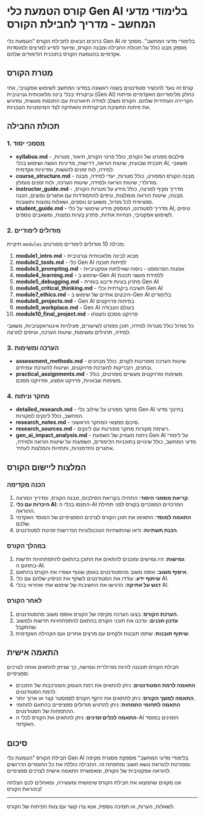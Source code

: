 # קורס הטמעת כלי Gen AI בלימודי מדעי המחשב - מדריך לחבילת הקורס

ברוכים הבאים לחבילת הקורס "הטמעת כלי Gen AI בלימודי מדעי המחשב". מסמך זה מספק מבט כולל על תכולת החבילה ומבנה הקורס, ומיועד לסייע למרצים ולמוסדות אקדמיים בהטמעת הקורס בתוכנית הלימודים שלהם.

## מטרת הקורס

קורס זה נועד להכשיר סטודנטים בשנה ראשונה במדעי המחשב לשימוש אפקטיבי, אתי וביקורתי בכלי בינה מלאכותית גנרטיבית (Gen AI) כחלק מלימודיהם האקדמיים ופיתוח הקריירה העתידית שלהם. הקורס משלב למידה תיאורטית עם התנסות מעשית, ומדגיש את פיתוח החשיבה הביקורתית והאתיקה לצד המיומנויות הטכניות.

## תכולת החבילה

### 1. מסמכי יסוד

- **syllabus.md** - סילבוס מפורט של הקורס, כולל פרטי הקורס, תיאור, מטרות, תוכנית שבועית, שיטות הוראה, דרישות, מדיניות הגשה ושימוש בכלי AI, משאבי למידה, לוח זמנים להגשות, ומדיניות אקדמית.
- **course_structure.md** - מבנה הקורס המפורט, כולל מטרות, יעדי למידה, מבנה מודולרי, שיטות הוראה ולמידה, שיטות הערכה, ולוח זמנים מומלץ.
- **instructor_guide.md** - מדריך מקיף למרצה, כולל מידע על מטרות הקורס, מבנהו, שיטות הוראה מומלצות, טיפים להתמודדות עם אתגרים נפוצים, הכנה ספציפית לכל מודול, משאבים נוספים, ושאלות נפוצות ותשובות.
- **student_guide.md** - מדריך לסטודנט, המספק מידע שימושי על כלי AI, טיפים לשימוש אפקטיבי, הנחיות אתיות, פתרון בעיות נפוצות, ומשאבים נוספים.

### 2. מודולים לימודיים

תיקיית `modules` מכילה 10 מודולים לימודיים מפורטים:

1. **module1_intro.md** - מבוא לבינה מלאכותית גנרטיבית
2. **module2_tools.md** - כלי Gen AI לפיתוח תוכנה
3. **module3_prompting.md** - אמנות הפרומפט - ניסוח שאילתות אפקטיביות
4. **module4_learning.md** - שימוש ב-Gen AI ללמידת מושגי תכנות
5. **module5_debugging.md** - פתרון בעיות ודיבוג בעזרת Gen AI
6. **module6_critical_thinking.md** - חשיבה ביקורתית וכלי Gen AI
7. **module7_ethics.md** - היבטים אתיים של שימוש ב-Gen AI בלימודים
8. **module8_projects.md** - Gen AI בפיתוח פרויקטים
9. **module9_workplace.md** - Gen AI בעולם העבודה
10. **module10_final_project.md** - פרויקט מסכם והצגתו

כל מודול כולל מטרות למידה, תוכן מפורט לשיעורים, פעילויות אינטראקטיביות, משאבי למידה, תרגילים ומשימות, שיטות הערכה, וטיפים למרצה.

### 3. הערכה ומשימות

- **assessment_methods.md** - שיטות הערכה מפורטות לקורס, כולל מבחנים ובחנים, רובריקות להערכת פרויקטים, ושיטות להערכת עמיתים.
- **practical_assignments.md** - משימות ופרויקטים מעשיים מפורטים, כולל משימות שבועיות, פרויקט אמצע, ופרויקט מסכם.

### 4. מחקר וניתוח

- **detailed_research.md** - מחקר מפורט על שילוב כלי Gen AI בחינוך מדעי המחשב, כולל לינקים למקורות.
- **research_notes.md** - סיכום ממצאי המחקר הראשוני.
- **research_sources.md** - רשימת מקורות מחקר מפורטת עם לינקים.
- **gen_ai_impact_analysis.md** - ניתוח מעמיק של השפעת Gen AI על לימודי מדעי המחשב, כולל שינויים בתוכניות הלימודים, השפעות על שיטות הוראה ולמידה, אתגרים והזדמנויות, ותחזיות והמלצות לעתיד.

## המלצות ליישום הקורס

### הכנה מקדימה

1. **קריאת מסמכי היסוד**: התחילו בקריאת הסילבוס, מבנה הקורס, ומדריך המרצה.
2. **היכרות עם כלי AI**: התנסו בכלי ה-AI המרכזיים המוזכרים בקורס לפני תחילת ההוראה.
3. **התאמה למוסד**: התאימו את תוכן הקורס לצרכים הספציפיים של המוסד האקדמי שלכם.
4. **הכנת תשתיות**: ודאו שהתשתיות הטכנולוגיות הנדרשות זמינות לסטודנטים.

### במהלך הקורס

1. **גמישות**: היו גמישים ומוכנים להתאים את התוכן בהתאם להתפתחויות חדשות בתחום ה-AI.
2. **איסוף משוב**: אספו משוב מהסטודנטים באופן שוטף ושפרו את הקורס בהתאם.
3. **שיתוף ידע**: עודדו את הסטודנטים לשתף את הניסיון שלהם עם כלי AI.
4. **דגש על אתיקה**: הדגישו את החשיבות של שימוש אתי ואחראי בכלי AI.

### לאחר הקורס

1. **הערכת הקורס**: בצעו הערכה מקיפה של הקורס ואספו משוב מהסטודנטים.
2. **עדכון תכנים**: עדכנו את תוכני הקורס בהתאם להתפתחויות חדשות ולמשוב שהתקבל.
3. **שיתוף תובנות**: שתפו תובנות ולקחים עם מרצים אחרים ועם הקהילה האקדמית.

## התאמה אישית

חבילת הקורס תוכננה להיות מודולרית וגמישה, כך שניתן להתאים אותה לצרכים ספציפיים:

- **התאמה לרמת הסטודנטים**: ניתן להתאים את רמת העומק והמורכבות של התכנים לרמת הסטודנטים.
- **התאמה למשך הקורס**: ניתן להתאים את היקף הקורס לסמסטר קצר או ארוך יותר.
- **התאמה לתחומי התמחות**: ניתן להדגיש מודולים ספציפיים בהתאם לתחומי ההתמחות של הסטודנטים.
- **התאמה לכלים זמינים**: ניתן להתאים את הקורס לכלי ה-AI הזמינים במוסד האקדמי.

## סיכום

חבילת הקורס "הטמעת כלי Gen AI בלימודי מדעי המחשב" מספקת מסגרת מקיפה ומפורטת להוראת נושא חשוב ומתפתח זה. החבילה כוללת את כל החומרים הדרושים להוראה אפקטיבית של הקורס, ומאפשרת התאמה אישית לצרכים ספציפיים.

אנו מקווים שתמצאו את חבילת הקורס שימושית ומעשירה, ומאחלים לכם הצלחה בהוראת הקורס!

---

לשאלות, הערות, או תמיכה נוספת, אנא צרו קשר עם צוות הפיתוח של הקורס.

